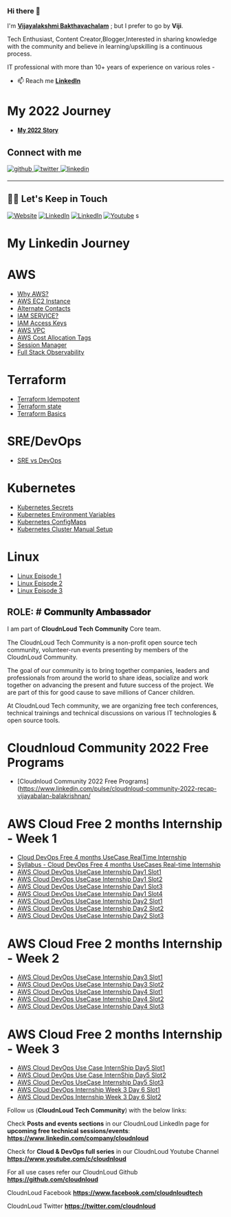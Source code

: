 ### Hi there 👋

<!--
**VijayalakshmiBakthavachalam/VijayalakshmiBakthavachalam** is a ✨ _special_ ✨ repository because its `README.md` (this file) appears on your GitHub profile.

Here are some ideas to get you started:

- 🔭 I’m currently working on ...
- 🌱 I’m currently learning ...
- 👯 I’m looking to collaborate on ...
- 🤔 I’m looking for help with ...
- 💬 Ask me about ...
- 📫 How to reach me: ...
- 😄 Pronouns: ...
- ⚡ Fun fact: ...
-->

I'm **[Vijayalakshmi Bakthavachalam](https://www.linkedin.com/in/vijayatech/)** ; but I prefer to go by **Viji**. 

Tech Enthusiast, Content Creator,Blogger,Interested in sharing knowledge with the community and believe in learning/upskilling is a continuous process.

IT professional with more than 10+ years of experience on various roles - 

- :mailbox: Reach me **[LinkedIn](https://www.linkedin.com/in/vijayatech/)** 

# My 2022 Journey

- [𝐌𝐲 𝟐𝟎𝟐𝟐 𝐒𝐭𝐨𝐫𝐲](https://www.linkedin.com/posts/vijayatech_hcl-superchargingprogress-2022yearends-activity-7015029992111693825-N_XR) 


## Connect with me  
<a href="https://github.com/vijayatech" target="_blank">
<img src=https://img.shields.io/badge/github-%2324292e.svg?&style=for-the-badge&logo=github&logoColor=white alt=github style="margin-bottom: 5px;" />
</a>
<a href="https://twitter.com/cloudnloud" target="_blank">
<img src=https://img.shields.io/badge/twitter-%2300acee.svg?&style=for-the-badge&logo=twitter&logoColor=white alt=twitter style="margin-bottom: 5px;" />
<a href="https://www.linkedin.com/in/vijayatech/" target="_blank">
<img src=https://img.shields.io/badge/linkedin-%231E77B5.svg?&style=for-the-badge&logo=linkedin&logoColor=white alt=linkedin style="margin-bottom: 5px;" />
</a>

---

## 🤝🏻 Let's Keep in Touch

<p align="left">
<a href="https://cloudnloud.com/"><img alt="Website" src="https://img.shields.io/badge/Website-cloudnloud.com-blue?style=flat-square&logo=google-chrome"></a>
<a href="https://www.linkedin.com/in/vijayatech/"><img alt="LinkedIn" src="https://img.shields.io/badge/LinkedIn-vijayatech-blue?style=flat-square&logo=linkedin"></a>
<a href="https://twitter.com/cloudnloud"><img alt="LinkedIn" src="https://img.shields.io/badge/Twitter-cloudnloud-blue?style=flat-square&logo=twitter"></a>
<a href="https://www.youtube.com/user/cloudnloud"><img alt="Youtube" src="https://img.shields.io/badge/youtube-cloudnloud-blue?style=flat-square&logo=youtube"></a>
s
  
# My Linkedin Journey

# AWS

- [Why AWS?](https://www.linkedin.com/posts/vijayatech_aws-awscloud-awscommunity-activity-7016288451830456320-Rvfq/)
- [AWS EC2 Instance](https://www.linkedin.com/posts/vijayatech_devops-cloud-cloudnative-activity-6980775787230617601-sybx/)
- [Alternate Contacts](https://www.linkedin.com/posts/vijayatech_aws-aws-awscloud-activity-7016644229451976704-FRbo/)
- [IAM SERVICE?](https://www.linkedin.com/posts/vijayatech_aws-aws-awscloud-activity-7016964843165413376-XzqZ/)
- [IAM Access Keys](https://www.linkedin.com/posts/vijayatech_aws-awscloud-awscommunity-activity-7017559317272813568-yMrF/)
- [AWS VPC](https://www.linkedin.com/posts/vijayatech_connections-aws-awscloud-activity-7018663124929044480-FU5z/)
- [AWS Cost Allocation Tags](https://www.linkedin.com/posts/vijayatech_hey-connections-today-let-me-share-a-brief-activity-7020093635790610432-nxek)
- [Session Manager](https://www.linkedin.com/posts/vijayatech_aws-cloud-cloudlearning-activity-7020455704847126528-GzVF/)
- [Full Stack Observability](https://www.linkedin.com/posts/vijayatech_aws-awscommunity-cloud-activity-7020796180678799361-V1pT/)

# Terraform

- [Terraform Idempotent](https://www.linkedin.com/posts/vijayatech_iac-terraform-cloud-activity-7012834505870761985-Jla7/)
- [Terraform state](https://www.linkedin.com/posts/vijayatech_connections-hashicorp-terraform-activity-7011872685316091904-Hae4/)
- [Terraform Basics](https://www.linkedin.com/posts/vijayatech_connections-hashicorp-terraform-activity-7008884998426546176-xdrb/)

# SRE/DevOps

- [SRE vs DevOps](https://www.linkedin.com/posts/vijayatech_cloudnloud-sre-devops-activity-7012466812760059904-1vau/)

# Kubernetes

- [Kubernetes Secrets](https://www.linkedin.com/posts/vijayatech_kuberneteslearningday3-kubernetescluster-activity-7004327538772647936-FkLI/)
- [Kubernetes Environment Variables](https://www.linkedin.com/posts/vijayatech_connections-hashicorp-terraform-activity-7011872685316091904-Hae4/)
- [Kubernetes ConfigMaps](https://www.linkedin.com/posts/vijayatech_kuberneteslearningday2-kubernetescluster-activity-7003960461482221568-64o3/)
- [Kubernetes Cluster Manual Setup](https://www.linkedin.com/posts/vijayatech_kubernetes-cluster-in-simple-steps-activity-6998956491953123328--kWW/)


# Linux

- [Linux Episode 1](https://www.linkedin.com/posts/vijayatech_linuxbytesinbits-devops-sre-activity-6952975171301371905-Axn5/)
- [Linux Episode 2](https://www.linkedin.com/posts/vijayatech_linux-fundamental-series-1-activity-6959922687263596544-xOfh/)
- [Linux Episode 3](https://www.linkedin.com/posts/vijayatech_linux-fundamental-series-episode-03-activity-6961186348858847232-riK5/)


## ROLE: # 𝐂𝐨𝐦𝐦𝐮𝐧𝐢𝐭𝐲 𝐀𝐦𝐛𝐚𝐬𝐬𝐚𝐝𝐨𝐫

<P>
I am part of 𝐂𝐥𝐨𝐮𝐝𝐧𝐋𝐨𝐮𝐝 𝐓𝐞𝐜𝐡 𝐂𝐨𝐦𝐦𝐮𝐧𝐢𝐭𝐲 Core team.

The CloudnLoud Tech Community is a non-profit open source tech community, volunteer-run events presenting by members of the CloudnLoud Community.

The goal of our community is to bring together companies, leaders and professionals from around the world to share ideas, socialize and work together on advancing the present and future success of the project. We are part of this for good cause to save millions of Cancer children.

At CloudnLoud Tech community, we are organizing free tech conferences, technical trainings and technical discussions on various IT technologies & open source tools.

</p>

# Cloudnloud Community 2022 Free Programs

- [Cloudnloud Community 2022 Free Programs](https://www.linkedin.com/pulse/cloudnloud-community-2022-recap-vijayabalan-balakrishnan/

# AWS Cloud Free 2 months Internship - Week 1

- [Cloud DevOps Free 4 months UseCase RealTime Internship](https://youtu.be/V-2ME9qCGIk)
- [Syllabus - Cloud DevOps Free 4 months UseCases Real-time Internship](https://youtu.be/8PsJG53-D6U)
- [AWS Cloud DevOps UseCase Internship Day1 Slot1](https://youtu.be/POfrtFFNq3Y)
- [AWS Cloud DevOps UseCase Internship Day1 Slot2](https://youtu.be/0IXpnDOR81M)
- [AWS Cloud DevOps UseCase Internship Day1 Slot3](https://youtu.be/aHobd28K9eo)
- [AWS Cloud DevOps UseCase Internship Day1 Slot4](https://youtu.be/O_kWJgQbh8U)
- [AWS Cloud DevOps UseCase Internship Day2 Slot1](https://youtu.be/IWC9Pw-AKfw)
- [AWS Cloud DevOps UseCase Internship Day2 Slot2](https://youtu.be/bxZ_7l1tuA4)
- [AWS Cloud DevOps UseCase Internship Day2 Slot3](https://youtu.be/wcACvI70SYk)


# AWS Cloud Free 2 months Internship - Week 2

- [AWS Cloud DevOps UseCase Internship Day3 Slot1](https://youtu.be/S6jyaTq6PWo)
- [AWS Cloud DevOps UseCase Internship Day3 Slot2](https://youtu.be/w9CrsuZ0cP8)
- [AWS Cloud DevOps UseCase Internship Day4 Slot1](https://youtu.be/cnRzm_MlM5g)
- [AWS Cloud DevOps UseCase Internship Day4 Slot2](https://youtu.be/VOpHbf-JPdw)
- [AWS Cloud DevOps UseCase Internship Day4 Slot3](https://youtu.be/TfCfTI_LH9o)

# AWS Cloud Free 2 months Internship - Week 3


- [AWS Cloud DevOps Use Case InternShip Day5 Slot1](https://youtu.be/pvIgAj3XSag)
- [AWS Cloud DevOps Use Case InternShip Day5 Slot2](https://youtu.be/zXxFQZ-xwdA)
- [AWS Cloud DevOps UseCase Internship Day5 Slot3](https://youtu.be/WBn_xOmT4xc)
- [AWS Cloud DevOps Internship Week 3 Day 6 Slot1](https://youtu.be/RNl-gXDrCoU)
- [AWS Cloud DevOps Internship Week 3 Day 6 Slot2](https://youtu.be/8Q9ftmHx1aA)


Follow us (**CloudnLoud Tech Community**) with the below links:

<!-- For **any queries** use our CloudnLoud Discord **https://discord.gg/vbjRQGVhuF**      -->
	
Check **Posts and events sections** in our CloudnLoud LinkedIn page for **upcoming free technical sessions/events**: **https://www.linkedin.com/company/cloudnloud**
	
Check for **Cloud & DevOps full series** in our CloudnLoud Youtube Channel  **https://www.youtube.com/c/cloudnloud**
	
For all use cases refer our CloudnLoud Github **https://github.com/cloudnloud**
     
CloudnLoud Facebook **https://www.facebook.com/cloudnloudtech**
	
CloudnLoud Twitter **https://twitter.com/cloudnloud**	

